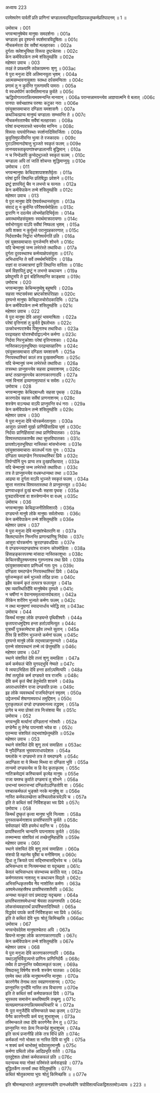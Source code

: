 अध्यायः 223

परमेश्वरेण पार्वतीं प्रति प्राणिनां चण्डालत्वदरिद्रत्वादिप्रापकदुष्कर्मप्रतिपादनम् ॥ 1 ॥

उमोवाच ।	001  
भगवन्मानुषेष्वेव मानुषाः समदर्शनाः ।	001a  
चण्डाला इव दृश्यन्ते स्पर्शमात्रविदूषिताः ॥	001c  
नीचकर्मरता देव सर्वेषां मलहारकाः ।	002a  
दुर्गताः क्लेशभूयिष्ठा विरूपा दुष्टचेतसः ।	002c  
केन कर्मविपाकेन तन्मे शंसितुमर्हसि ॥	002e  
महेश्वर उवाच ।	003  
तदहं ते प्रवक्ष्यामि तदेकाग्रमनाः शृणु ॥	003ac  
ये पुरा मनुजा देवि अतिमानयुता भृशम् ।	004a  
आत्मसम्भावनायुक्ताः स्तब्धा दर्पसमन्विताः ॥	004c  
प्रणामं तु न कुर्वन्ति गुरूणामपि पामराः ।	005a  
ये स्वधर्मार्पणं कार्यमतिमानान्न कुर्वते ॥	005c  
ऋद्धियोगात्परान्नित्यमवमन्यन्ति मानवान् ।	006a	परान्सन्नामयन्त्येव आज्ञयात्मनि ये बलात् ।006c  
पानपाः सर्वभक्षाश्च परुषाः कटुका नराः ॥	006e  
एवंयुक्तसमाचारा दण्डिता यमशासनैः ।	007a  
कथञ्चित्प्राप्य मानुष्यं चण्डालाः सम्भवन्ति ते ॥	007c  
नीचकर्मरताश्चैव सर्वेषां मलहारकाः ।	008a  
परेषां वन्दनपरास्ते भवन्त्येव मानिनः ॥	008c  
विरूपाः पापयोनिस्थाः स्पर्शनादिविवर्जिताः ।	009a  
कुवृत्तिमुपजीवन्ति भुत्वा ते रजकादयः ।	009c  
पुराऽतिमानदोषात्तु भुञ्जते स्वकृतं फलम् ॥	009e  
तानप्यवस्ताकृपणांश्चण्डालानपि बुद्धिमान् ।	010a  
न च निन्देन्नापि कुप्येद्भुञ्जते स्वकृतं फलम् ।	010c  
चण्डाला अपि तां जातिं शोचन्तः शुद्धिमाप्नुयुः ॥	010e  
उमोवाच ।	011  
भगवन्मानुषाः केचिदाशापाशशतैर्वृताः ।	011a  
परेषां द्वारि तिष्ठन्ति प्रतिषिद्धाः प्रवेशने ॥	011c  
द्रष्टुं ज्ञापयितुं चैव न लभन्ते च यत्नतः ।	012a  
केन कर्मविपाकेन तन्मे शंसितुमर्हसि ॥	012c  
महेश्वर उवाच ।	013  
ये पुरा मानुषा देवि ऐश्वर्यस्थानसंयुताः ।	013a  
संवादं तु न कुर्वन्ति परैरैश्वर्यमोहिताः ॥	013c  
द्वाराणि न ददत्येव लोभमोहादिभिर्वृताः ।	014a  
अवस्थामोहसंयुक्ताः स्वार्थमात्रपरायणाः ॥	014c  
सर्वभोगयुता वाऽपि सर्वेषां निष्फला भृशम् ।	015a  
अपि शक्ता न कुर्युस्ते परानुग्रहकारणात् ॥	015c  
निर्दयाश्चैव निर्द्वारा भोगैश्वर्यगतिं प्रति ।	016a  
एवं युक्तसमाचाराः पुनर्जन्मनि शोभने ॥	016c  
यदि चेन्मानुषं जन्म लभेरंस्ते तथाविधाः ।	017a  
दुर्गता दुरवस्थाश्च कर्मव्याक्षेपसंयुताः ॥	017c  
अभिधावन्ति ते सर्वे तमर्थमभिवेदिनः ।	018a  
राज्ञां वा राजमात्राणां द्वारि तिष्ठन्ति वारिताः ॥	018c  
कर्म विज्ञापितुं द्रष्टुं न लभन्ते कथञ्चन ।	019a  
प्रवेष्टुमपि ते द्वारं बहिस्तिष्ठन्ति काङ्क्षया ॥	019c  
उमोवाच ।	020  
भगवन्मानुषाः केचिन्मनुष्येषु बहुष्वपि ।	020a  
सहसा नष्टसर्वस्वा भ्रष्टकोशपरिग्रहाः ॥	020c  
दृश्यन्ते मानुषाः केचिद्राजचोरोदकादिभिः ।	021a  
केन कर्मविपाकेन तन्मे शंसितुमर्हसि ॥	021c  
महेश्वर उवाच ।	022  
ये पुरा मानुषा देवि आसुरं भावमाश्रिताः ।	022a  
परेषां वृत्तिनाशं तु कुर्वते द्वेषलोभतः ॥	022c  
उत्कोचनपराश्चैव पिशुनाश्च तथाविधाः ।	023a  
परद्रव्यहरा घोराश्चौर्याद्वाऽन्येन कर्मणा ॥	023c  
निर्दया निरनुक्रोशाः परेषां वृत्तिनाशकाः ।	024a  
नास्तिकाऽनृतभूयिष्ठाः परद्रव्यापहारिणः ॥	024c  
एवंयुक्तसमाचारा दण्डिता यमशासनैः ।	025a  
निरयस्थाश्चिरं कालं तत्र दुःखसमन्विताः ॥	025c  
यदि चेन्मानुषं जन्म लभेरंस्ते तथाविधाः ।	026a  
तत्रस्थाः प्राप्नुवन्त्येव सहसा द्रव्यवाशनम् ॥	026c  
कष्टं तत्प्राप्नुवन्त्येव कारणाकारणादपि ।	027a  
नाशं विनाशं द्रव्याणामुपघातं च सर्वशः ॥	027c  
उमोवाच ।	028  
भगवन्मानुषाः केचिद्बान्धवैः सहसा पृथक् ।	028a  
कारणादेव सहसा सर्वेषां प्राणनाशनम् ॥	028c  
शस्त्रेण वाऽन्यथा वाऽपि प्राप्नुवन्ति वधं नराः ।	029a  
केन कर्मविपाकेन तन्मे शंसितुमर्हसि ॥	029c  
महेश्वर उवाच ।	030  
ये पुरा मनुजा देवि घोरकर्मरतानृताः ।	030a  
आसुराः प्रायशो मूर्खाः प्राणिहिंसाप्रिया भृशं ॥	030c  
निर्दयाः प्राणिहिंसायां तथा प्राणिविघातकाः ।	031a  
विश्वस्तघातकाश्चैव तथा सुप्तविघातकाः ।	031c  
प्रायशोऽनृतभूयिष्ठा नास्तिका मांसभोजनाः ॥	031e  
एवंयुक्तसमाचाराः कालधर्मं गताः पुनः ।	032a  
दण्डिता यमदण्डेन निरयस्थाश्चिरं प्रिये ॥	032c  
तिर्यग्योनिं पुनः प्राप्य तत्र दुःखपरिक्षयात् ।	033a  
यदि चेन्मानुषं जन्म लभेरंस्ते तथाविधाः ।	033c  
तत्र ते प्राप्नुवन्त्येव वधबन्धान्यथा तथा ॥	033e  
आढ्या वा दुर्गता वाऽपि भुञ्जते स्वकृतं फलम् ।	034a  
सुप्ता मत्ताश्च विश्वस्तास्तथा ते प्राप्नुवन्त्युत ॥	034c  
प्राणवाधकृतं दुःखं बान्धवैः सहसा पृथक् ।	035a  
पुत्रदारविनाशं वा शस्त्रेणान्येन वा वधम् ॥	035c  
उमोवाच ।	036  
भगवन्मानुषाः केचिद्राजनीतिविशारदैः ।	036a  
दण्ड्यन्ते मानुषे लोके मानुषाः सर्वतोभयाः ।	036c  
केन कर्मविपाकेन तन्मे शंसितुमर्हसि ॥	036e  
महेश्वर उवाच ।	037  
ये पुरा मनुजा देवि मानुषांश्चेतराणि वा ।	037a  
क्लिष्टघातेन निघ्नन्ति प्राणान्प्राणिषु निर्दयाः ।	037c  
आसुरा घोरकर्माणः क्रूरदण्डवधप्रियाः ॥	037e  
ये दण्डयन्त्यदण्ड्यांश्च राजानः कोपमोहिताः ।	038a  
हिंसाहङ्कारपरुषा मांसादा नास्तिकाशुभाः ॥	038c  
केचित्स्त्रीपुरुषघ्नाश्च गुरुघ्नाश्च तथा प्रिये ।	039a  
एवंयुक्तसमाचारा प्राणिधर्मं गताः पुनः ॥	039c  
दण्डिता यमदण्डेन निरयस्थाश्चिरं प्रिये ।	040a  
पूर्वजन्मकृतं कर्म भुञ्जते तदिह प्रजाः ॥	040c  
इहैव यत्कर्म कृतं तत्परत्र फलत्युत ।	041a  
एषा व्यवस्थितिर्देवि मानुषेष्वेव दृश्यते ॥	041c  
न चर्षीणां न देवानाममृतत्वात्तपोबलात् ।	042a  
तैरेकेन शरीरेण भुज्यते कर्मणः फलम् ॥	042c  
न तथा मानुषाणां स्यादन्तर्धाय भवेद्धि तत् ॥	043ac  
उमोवाच ।	044  
किमर्थं मानुषा लोके दण्ड्यन्ते पृथिवीश्वरैः ।	044a  
कृतापराधमुद्दिश्य हन्ता हर्ताऽयमित्युत ॥	044c  
पुत्रार्थी पुत्रकामेष्ट्या इहैव लभते सुतान् ।	045a  
तैरेव हि शरीरेण भुञ्जन्ते कर्मणां फलम् ॥	045c  
दृश्यन्ते मानुषे लोके तद्भवान्नानुमन्यते ।	046a  
एतन्मे संशयस्थानं तन्मे त्वं छेत्तुमर्हसि ॥	046c  
महेश्वर उवाच ।	047  
स्थाने संशयितं देवि तत्त्वं शृणु समाहिता ।	047a  
कर्म कर्मफलं चेति युगपद्भुवि नेष्यते ॥	047c  
ये त्वयाऽभिहिता देवि हन्ता हर्ताऽयमित्यपि ।	048a  
तेषां तत्पूर्वकं कर्म दण्ड्यते यत्र राजभिः ॥	048c  
देवि कर्म कृतं चैषां हेतुर्भवति शासने ।	049a  
अपराधापरेशेन राजा दण्डयति प्रजाः ॥	049c  
इह लोके व्यवस्थार्थं राजभिर्दण्डनं स्मृतम् ।	050a  
उद्वेजनार्थं शेषाणामपराधं तमुद्दिशन् ॥	050c  
पुराकृतफलं दण्डो दण्ड्यमानस्य तद्ध्रुवम् ।	051a  
प्रागेव च मया प्रोक्तं तत्र निःसंशया भव ॥	051c  
उमोवाच ।	052  
भगवन्भुवि मर्त्यानां दण्डितानां नरेश्वरैः ।	052a  
दण्डेनैव तु तेनेह पापनाशो भवेन्न वा ।	052c  
एतन्मया संशयितं तद्भवांश्छेत्तुमर्हति ॥	052e  
महेश्वर उवाच ।	053  
स्थाने संशयितं देवि शृणु तत्वं समाहिता ॥	053ac  
ये नृपैर्दण्डिता भूमावपराधापदेशतः ।	054a  
यमलोके न दण्ड्यन्ते तत्र ते यमदण्डनैः ॥	054c  
अदण्डिता वा ये मिथ्या मिथ्या वा दण्डिता भुवि ।	055a  
तान्यमो दण्डयत्येव स हि वेद कृताकृतम् ।	055c  
नातिक्रमेद्यमं कश्चित्कर्म कृत्वेह मानुषः ॥	055e  
राजा यमश्च कुर्वाते दण्डमात्रं तु शोभने ।	056a  
उभाभ्यां यमराजभ्यां दण्डितोऽदण्डितोपि वा ।	056c  
पश्चात्कर्मफलं भुङ्क्ते नरके मानुषेषु वा ॥	056e  
नास्ति कर्मफलच्छेत्ता कश्चिल्लोकत्रयेऽपि च ।	057a  
इति ते कथितं सर्वं निर्विशङ्का भव प्रिये ॥	057c  
उमोवाच ।	058  
किमर्थं दुष्कृतं कृत्वा मानुषा भुवि नित्यशः ।	058a  
पुनस्तत्कर्मनाशाय प्रायश्चित्तानि कुर्वते ॥	058c  
सर्वपापहरं चेति हयमेधं वदन्ति च ।	059a  
प्रायश्चित्तानि चान्यानि पापनाशाय कुर्वते ।	059c  
तस्मान्मया संशयितं त्वं तच्छेत्तुमिहार्हसि ॥	059e  
महेश्वर उवाच ।	060  
स्थाने संशयितं देवि शृणु तत्वं समाहिता ।	060a  
संशयो हि महानेव पूर्वेषां च मनीषिणाम् ॥	060c  
द्विधा तु क्रियते पापं सद्भिश्चासद्भिरेव च ।	061a  
अभिसन्धाय वा नित्यमन्यथा वा यदृच्छया ॥	061c  
केवलं चाभिसन्धाय संरम्भाच्च करोति यत् ।	062a  
कर्मणस्तस्य नाशस्तु न कथञ्चन विद्यते ॥	062c  
अभिसन्धिकृतस्यैव नैव नाशोस्ति कर्मणः ।	063a  
अश्वमेधसहस्रैश्च प्रायश्चित्तशतैरपि ॥	063c  
अन्यथा यत्कृतं पापं प्रमादाद्वा यदृच्छया ।	064a  
प्रायश्चित्ताश्वमेधाभ्यां श्रेयसा तत्प्रणश्यति ॥	064c  
लोकसंव्यवहारार्थं प्रायश्चित्तादिरिष्यते ।	065a  
विद्ध्येवं पापके कार्ये निर्विशङ्का भव प्रिये ॥	065c  
इति ते कथितं देवि भूयः श्रोतुं किमिच्छसि ॥	066ac  
उमोवाच ।	067  
भगवन्देवदेवेश मानुषाश्चेतरा अपि ।	067a  
म्रियन्ते मानुषा लोके कारणाकारणादपि ।	067c  
केन कर्मविपाकेन तन्मे शंसितुमर्हसि ॥	067e  
महेश्वर उवाच ।	068  
ये पुरा मनुजा देवि कारणाकारणादपि ।	068a  
यथाऽसुभिर्वियुज्यन्ते प्राणिनः प्राणिनिर्दर्यैः ॥	068c  
तथैव ते प्राप्नुवन्ति यथैवात्मकृतं फलम् ।	069a  
विषदास्तु विषेणैव शस्त्रैः शस्त्रेण घातकाः ॥	069c  
एवमेव यथा लोके मानुषान्घ्नन्ति मानुषाः ।	070a  
कारणेनैव तेनाथ तता स्वप्राणनाशनम् ।	070c  
प्राप्नुवन्ति पुनर्देवि नास्ति तत्र विचारणा ॥	070e  
इति ते कथितं सर्वं कर्मपाकफलं प्रिये ।	071a  
भूयस्तव समासेन कथयिष्यामि तच्छृणु ॥	071c  
सत्यप्रमाणकरणान्नित्यमव्यभिचारि च ।	072a  
यैः पुरा मनुजैर्देवि यस्मिन्काले यथा कृतम् ॥	072c  
येनैव कारणेनापि कर्म यत्तु शुभाशुभम् ।	073a  
तस्मिन्काले तथा देवि कारणेनैव तेन तु ॥	073c  
प्राप्नुवन्ति नराः प्रेत्य निःसन्देहं शुभाशुभम् ।	074a  
इति सत्यं प्रजानीहि लोके तत्र विधिं प्रति ॥	074c  
कर्मकर्ता नरो भोक्ता स नास्ति दिवि वा भुवि ।	075a  
न शक्यं कर्म चाभोक्तुं सदेवासुरमानुषैः ॥	075c  
कर्मणा ग्रथितो लोक आदिप्रभृति वर्तते ।	076a  
एतदुद्देशतः प्रोक्तं कर्मपाकफलं प्रति ॥	076c  
यदन्यच्च मया नोक्तं यस्मिंस्ते कर्मसङ्ग्रहे ।	077a  
बुद्धितर्केण तत्सर्वं तथा वेदितुमर्हसि ।	077c  
कथितं श्रोतुकामाया भूयः श्रोतुं किमिच्छसि ॥ ॥	077e  

इति श्रीमन्महाभारते अनुशासनपर्वणि दानधर्मपर्वणि त्रयोविंशत्यधिकद्विशततमोऽध्यायः ॥ 223 ॥
